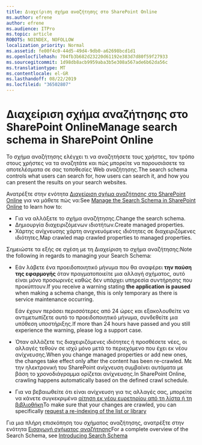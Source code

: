 ```yaml
---
title: Διαχείριση σχήμα αναζήτησης στο SharePoint Online
ms.author: efrene
author: efrene
ms.audience: ITPro
ms.topic: article
ROBOTS: NOINDEX, NOFOLLOW
localization_priority: Normal
ms.assetid: fe00f4c0-44d5-49d4-9db0-a62698bcd1d1
ms.openlocfilehash: 704fb3b682d23220d61192e383d7d80f59f27933
ms.sourcegitcommit: 1d98db8acb9959aba3b5e308a567ade6b62da56c
ms.translationtype: MT
ms.contentlocale: el-GR
ms.lasthandoff: 08/22/2019
ms.locfileid: "36502807"
---
```

# <a name="manage-search-schema-in-sharepoint-online"></a><span data-ttu-id="bea29-102">Διαχείριση σχήμα αναζήτησης στο SharePoint Online</span><span class="sxs-lookup"><span data-stu-id="bea29-102">Manage search schema in SharePoint Online</span></span>

<span data-ttu-id="bea29-103">Το σχήμα αναζήτησης ελέγχει τι να αναζητήσετε τους χρήστες, τον τρόπο στους χρήστες να τα αναζητάτε και πώς μπορείτε να παρουσιάσετε τα αποτελέσματα σε σας τοποθεσίες Web αναζήτησης.</span><span class="sxs-lookup"><span data-stu-id="bea29-103">The search schema controls what users can search for, how users can search it, and how you can present the results on your search websites.</span></span> 

<span data-ttu-id="bea29-104">Ανατρέξτε στην ενότητα [Διαχείριση σχήμα αναζήτησης στο SharePoint Online](https://docs.microsoft.com/sharepoint/manage-search-schema) για να μάθετε πώς να:</span><span class="sxs-lookup"><span data-stu-id="bea29-104">See [Manage the Search Schema in SharePoint Online](https://docs.microsoft.com/sharepoint/manage-search-schema) to learn how to:</span></span> 
- <span data-ttu-id="bea29-105">Για να αλλάξετε το σχήμα αναζήτησης.</span><span class="sxs-lookup"><span data-stu-id="bea29-105">Change the search schema.</span></span>
- <span data-ttu-id="bea29-106">Δημιουργία διαχειριζόμενων ιδιοτήτων.</span><span class="sxs-lookup"><span data-stu-id="bea29-106">Create managed properties.</span></span>
- <span data-ttu-id="bea29-107">Χάρτης ανίχνευσης χάρτη ανιχνευόμενες ιδιότητες σε διαχειριζόμενες ιδιότητες.</span><span class="sxs-lookup"><span data-stu-id="bea29-107">Map crawled map crawled properties to managed properties.</span></span>

<span data-ttu-id="bea29-108">Σημειώστε τα εξής σε σχέση με τη Διαχείριση το σχήμα αναζήτησης:</span><span class="sxs-lookup"><span data-stu-id="bea29-108">Note the following in regards to managing your Search Schema:</span></span>

- <span data-ttu-id="bea29-109">Εάν λάβετε ένα προειδοποιητικό μήνυμα που θα αναφέρει **την παύση της εφαρμογής** όταν πραγματοποιείτε μια αλλαγή σχήματος, αυτό είναι μόνο προσωρινές καθώς δεν υπάρχει υπηρεσία συντήρησης που προκύπτουν.</span><span class="sxs-lookup"><span data-stu-id="bea29-109">If you receive a warning stating **the application is paused** when making a schema change, this is only temporary as there is service maintenance occurring.</span></span> 

    <span data-ttu-id="bea29-110">Εάν έχουν περάσει περισσότερες από 24 ώρες και εξακολουθείτε να αντιμετωπίζετε αυτό το προειδοποιητικό μήνυμα, συνδεθείτε μια υπόθεση υποστήριξης.</span><span class="sxs-lookup"><span data-stu-id="bea29-110">If more than 24 hours have passed and you still experience the warning, please log a support case.</span></span>
- <span data-ttu-id="bea29-111">Όταν αλλάζετε τις διαχειριζόμενες ιδιότητες ή προσθέσετε νέες, οι αλλαγές τεθούν σε ισχύ μόνο μετά το περιεχόμενο που έχει εκ νέου ανίχνευσης.</span><span class="sxs-lookup"><span data-stu-id="bea29-111">When you change managed properties or add new ones, the changes take effect only after the content has been re-crawled.</span></span> <span data-ttu-id="bea29-112">Με την ηλεκτρονική του SharePoint ανίχνευση συμβαίνει αυτόματα με βάση το χρονοδιάγραμμα ορίζεται ανίχνευσης.</span><span class="sxs-lookup"><span data-stu-id="bea29-112">In SharePoint Online, crawling happens automatically based on the defined crawl schedule.</span></span>
- <span data-ttu-id="bea29-113">Για να βεβαιωθείτε ότι είναι ανίχνευση για τις αλλαγές σας, μπορείτε να κάνετε συγκεκριμένα [αίτηση εκ νέου ευρετηρίου από τη λίστα ή τη βιβλιοθήκη](https://docs.microsoft.com/sharepoint/manage-search-schema#request-re-indexing-of-a-document-library-or-list)</span><span class="sxs-lookup"><span data-stu-id="bea29-113">To make sure that your changes are crawled, you can specifically [request a re-indexing of the list or library](https://docs.microsoft.com/sharepoint/manage-search-schema#request-re-indexing-of-a-document-library-or-list)</span></span> 

<span data-ttu-id="bea29-114">Για μια πλήρη επισκόπηση του σχήματος αναζήτησης, ανατρέξτε στην ενότητα [Εισαγωγή σχήματος αναζήτησης](https://blogs.technet.microsoft.com/tothesharepoint/2012/11/25/introducing-search-schema-for-sharepoint-2013/)</span><span class="sxs-lookup"><span data-stu-id="bea29-114">For a complete overview of the Search Schema, see [Introducing Search Schema](https://blogs.technet.microsoft.com/tothesharepoint/2012/11/25/introducing-search-schema-for-sharepoint-2013/)</span></span> 



